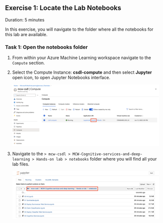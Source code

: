 ## Exercise 1: Locate the Lab Notebooks

Duration: 5 minutes

In this exercise, you will navigate to the folder where all the notebooks for this lab are available.

### Task 1: Open the notebooks folder

1. From within your Azure Machine Learning workspace navigate to the `Compute` section.

2. Select the Compute Instance: **csdl-compute** and then select **Jupyter** open icon, to open Jupyter Notebooks interface.

   ![The Compute section of the Azure Machine Learning workspace showing the Jupyter link selected for the compute instance csdl-compute.](images/06.png 'Open Jupyter Notebooks')

3. Navigate to the `> mcw-csdl > MCW-Cognitive-services-and-deep-learning > Hands-on lab > notebooks` folder where you will find all your lab files.

    ![Jupyter notebook interface showing the folder where the lab files are present.](images/09.png 'Jupyter Notebooks Folder')
